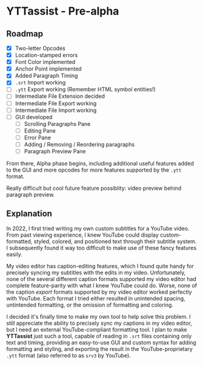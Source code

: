 # YTTassist - Pre-alpha
## Roadmap
- [x] Two-letter Opcodes
- [x] Location-stamped errors
- [x] Font Color implemented
- [x] Anchor Point implemented
- [x] Added Paragraph Timing
- [x] `.srt` Import working
- [ ] `.ytt` Export working (Remember HTML symbol entities!)
- [ ] Intermediate File Extension decided
- [ ] Intermediate File Export working
- [ ] Intermediate File Import working
- [ ] GUI developed
    - [ ] Scrolling Paragraphs Pane
    - [ ] Editing Pane
    - [ ] Error Pane
    - [ ] Adding / Removing / Reordering paragraphs
    - [ ] Paragraph Preview Pane

From there, Alpha phase begins, including additional useful features added to the GUI and more opcodes for more features supported by the `.ytt` format.

Really difficult but cool future feature possiblity: video preview behind paragraph preview.

## Explanation
In 2022, I first tried writing my own custom subtitles for a YouTube video. From past viewing experience, I knew YouTube could display custom-formatted, styled, colored, and positioned text through their subtitle system. I subsequently found it way too difficult to make use of these fancy features easily.

My video editor has caption-editing features, which I found quite handy for precisely syncing my subtitles with the edits in my video. Unfortunately, none of the several different caption formats supported my video editor had complete feature-parity with what I knew YouTube could do. Worse, none of the caption *export* formats supported by my video editor worked perfectly with YouTube. Each format I tried either resulted in unintended spacing, untintended formatting, or the omission of formatting and coloring.

I decided it's finally time to make my own tool to help solve this problem. I still appreciate the ability to precisely sync my captions in my video editor, but I need an external YouTube-compliant formatting tool. I plan to make **YTTassist** just such a tool, capable of reading in `.srt` files containing only text and timing, providing an easy-to-use GUI and custom syntax for adding formatting and styling, and exporting the result in the YouTube-proprietary `.ytt` format (also referred to as `srv3` by YouTube).